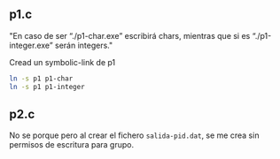 ## p1.c

"En caso de ser “./p1-char.exe” escribirá chars, mientras que si es “./p1-integer.exe” serán integers."

Cread un symbolic-link de p1

```bash
ln -s p1 p1-char
ln -s p1 p1-integer
```


## p2.c

No se porque pero al crear el fichero ``salida-pid.dat``, se me crea sin permisos de escritura para grupo.

